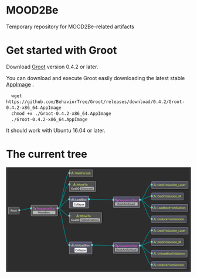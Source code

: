 # MOOD2Be

Temporary repository for MOOD2Be-related artifacts

# Get started with Groot


Download [Groot](https://github.com/BehaviorTree/Groot) version 0.4.2 or later.

You can download and execute Groot easily downloading the latest stable
[AppImage](https://appimage.org/) .

      wget https://github.com/BehaviorTree/Groot/releases/download/0.4.2/Groot-0.4.2-x86_64.AppImage
      chmod +x ./Groot-0.4.2-x86_64.AppImage
      ./Groot-0.4.2-x86_64.AppImage

It should work with Ubuntu 16.04 or later.


# The current tree

![tree](tree_snapshot.png)
